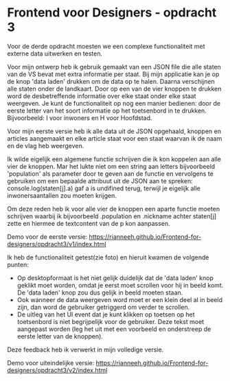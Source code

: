 # Frontend voor Designers - opdracht 3

Voor de derde opdracht moesten we een complexe functionaliteit met externe data uitwerken en testen.

Voor mijn ontwerp heb ik gebruik gemaakt van een JSON file die alle staten van de VS bevat met extra informatie per staat. Bij mijn applicatie kan je op de knop 'data laden' drukken om de data op te halen. Daarna verschijnen alle staten onder de landkaart. Door op een van de vier knoppen te drukken word de desbetreffende informatie over elke staat onder elke staat weergeven. Je kunt de functionaliteit op nog een manier bedienen: door de eerste letter van het soort informatie op het toetsenbord in te drukken. Bijvoorbeeld: I voor inwoners en H voor Hoofdstad.

Voor mijn eerste versie heb ik alle data uit de JSON opgehaald, knoppen en articles aangemaakt en elke article staat voor een staat waarvan ik de naam en de vlag heb weergeven.

Ik wilde eigelijk een algemene functie schrijven die ik kon koppelen aan alle vier de knoppen. Mar het lukte niet om een string aan letters bijvoorbeeld 'population' als parameter door te geven aan de functie en vervolgens te gebruiken om een bepaalde attribuut uit de JSON aan te spreken: console.log(staten[j].a) gaf a is undifined terug, terwijl je eigelijk alle inwonersaantallen zou moeten krijgen.

Om deze reden heb ik voor alle vier de knoppen een aparte functie moeten schrijven waarbij ik bijvoorbeeld .population en .nickname achter staten[j] zette en hiermee de textcontent van de p kon aanpassen.

Demo voor de eerste versie: https://rianneeh.github.io/Frontend-for-designers/opdracht3/v1/index.html

Ik heb de functionaliteit getest(zie foto) en hieruit kwamen de volgende punten:
 - Op desktopformaat is het niet gelijk duidelijk dat de 'data laden' knop geklikt moet worden, omdat je eerst moet scrollen voor hij in beeld komt. De 'data laden' knop zou dus gelijk in beeld moeten staan.
 - Ook wanneer de data weergeven word moet er een klein deel al in beeld zijn, dan word de gebruiker getriggerd om verder te scrollen.
 - De uitleg van het UI event dat je kunt klikken op toetsen op het toetsenbord is niet begrijpelijk voor de gebruiker. Deze tekst moet aangepast worden (leg het uit met een voorbeeld en onderstreep de eerste letter van de knoppen).

Deze feedback heb ik verwerkt in mijn volledige versie.

Demo voor uiteindelijke versie: https://rianneeh.github.io/Frontend-for-designers/opdracht3/v2/index.html
